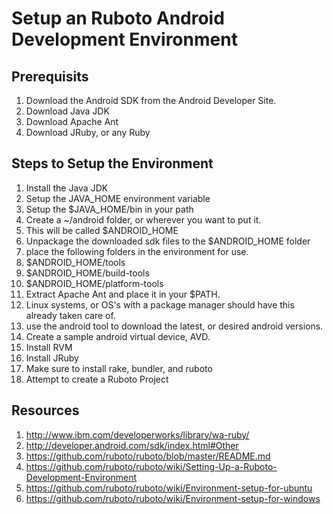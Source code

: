 # Setup an Ruboto Android Development Environment

## Prerequisits  

1. Download the Android SDK from the Android Developer Site.
2. Download Java JDK
3. Download Apache Ant
4. Download JRuby, or any Ruby

## Steps to Setup the Environment

1. Install the Java JDK
  1. Setup the JAVA_HOME environment variable
  2. Setup the $JAVA_HOME/bin in your path
2. Create a ~/android folder, or wherever you want to put it.
  1. This will be called $ANDROID_HOME
3. Unpackage the downloaded sdk files to the $ANDROID_HOME folder
4. place the following folders in the environment for use.
  1. $ANDROID_HOME/tools
  2. $ANDROID_HOME/build-tools
  3. $ANDROID_HOME/platform-tools
5. Extract Apache Ant and place it in your $PATH.
  1. Linux systems, or OS's with a package manager should have this already taken care of.  
6. use the android tool to download the latest, or desired android versions.
7. Create a sample android virtual device, AVD.
8. Install RVM
9. Install JRuby
10. Make sure to install rake, bundler, and ruboto
11. Attempt to create a Ruboto Project

## Resources

1. http://www.ibm.com/developerworks/library/wa-ruby/
2. http://developer.android.com/sdk/index.html#Other
3. https://github.com/ruboto/ruboto/blob/master/README.md
4. https://github.com/ruboto/ruboto/wiki/Setting-Up-a-Ruboto-Development-Environment
5. https://github.com/ruboto/ruboto/wiki/Environment-setup-for-ubuntu
6. https://github.com/ruboto/ruboto/wiki/Environment-setup-for-windows
